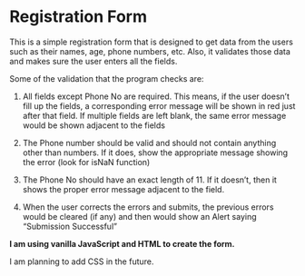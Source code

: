 # Registration Form
This is a simple registration form that is designed to get data from the users such as their names, age, phone numbers, etc. Also, it validates those data and makes sure the user enters all the fields. 

Some of the validation that the program checks are:

1. All fields except Phone No are required. 
This means, if the user doesn’t fill up the fields, a corresponding error message will be shown in red just after that field. 
If multiple fields are left blank, the same error message would be shown adjacent to the fields

2. The Phone number should be valid and should not contain anything other than numbers. 
If it does, show the appropriate message showing the error (look for isNaN function)

3. The Phone No should have an exact length of 11. If it doesn’t, then it shows the proper error message adjacent to the field.

4. When the user corrects the errors and submits, the previous errors would be cleared (if any) and then would show an 
Alert saying “Submission Successful”

**I am using vanilla JavaScript and HTML to create the form.**

I am planning to add CSS in the future.
